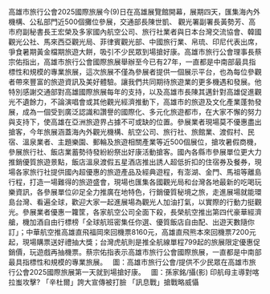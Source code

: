 高雄市旅行公會2025國際旅展今(9)日在高雄展覽館開幕，展期四天，匯集海內外機構、公私部門近500個攤位參展，交通部長陳世凱、 觀光署副署長黃勢芳、高市府副秘書長王宏榮及多家國內航空公司、旅行社業者與日本台灣交流協會、韓國觀光公社、馬來西亞觀光局、菲律賓觀光部、中國旅行業、帛琉、印尼代表出席，爭食暑期黃金檔期旅遊大餅，吸引不少民眾到場搶好康。高雄市旅行公會理事長蔡宗佑指出，高雄市旅行公會國際旅展舉辦至今已有27年，一直都是中南部最具指標性和規模的專業旅展，這次旅展不僅為參展者提供一個展示平台，也為每位參觀者帶來豐富的旅遊資訊及美好體驗。讓我們共同期待旅遊業的更多機遇和發展。他特別感謝交通部對高雄國際旅展每年的支持，以及高雄市長陳其邁針對高雄促進觀光不遺餘力，不論演唱會或其他觀光經濟推動下，高雄市的旅遊及文化產業蓬勃發展，成為一個受到廣泛認識和讚譽的國際化、多元化旅遊都市，在大家不懈的努力與支持下，使高雄在亞洲旅遊界占據不可或缺的位置。參展業者現場莫不優惠盡出搶客，今年旅展涵蓋海內外觀光機構、航空公司、旅行社、旅館業、渡假村、民宿、溫泉業者、主題樂園、郵輪及旅遊相關產業等近500個展位，搶攻暑假商機，參展旅行社、飯店業蓄勢待發紛紛祭出好康活動搶客。國內各縣市參展單位更大力推銷優質旅遊景點，飯店溫泉渡假五星酒店推出誘人超低折扣的住宿券及餐券，現場各家旅行社提供國內超優惠的旅遊產品及經典遊程，有澎湖、金門、馬祖等離島行程，打造一場難得的旅遊盛會，現場也匯集各國觀光局和台灣各地最新的吃喝玩樂資訊，各參展單位卯足全力推廣在地特色，行銷優質秘境之旅，走進展場就能環島台灣、看遍全球，歡迎大家一起進展場為觀光人加油打氣，以實際的行動力挺觀光。參展業者優惠一籮筐，各家航空公司全面下殺，長榮航空推出第四代豪華經濟艙，機加酒自由行標榜「全球航班密集任你選、優質飯店自由配、出遊天數隨你訂」；中華航空推高雄直飛福岡來回機票8160元，高雄直飛熊本來回機票7200元起，現場購票送好禮抽大獎；台灣虎航則是推全航線單程799起的旅展限定優惠促銷價，玩遊戲再抽機票。蔡宗佑指表示高雄市旅行公會國際旅展，一直都是中南部最具指標性和規模的專業旅展。   圖：高雄市旅行公會/提供不少民眾在高雄市旅行公會2025國際旅展第一天就到場搶好康。   圖：孫家銘/攝(影) 印航母主導對喀拉蚩攻擊? 「辛杜爾」誇大宣傳被打臉 「訊息戰」搶戰略威懾